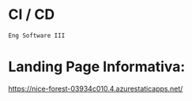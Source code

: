 # CI / CD
    Eng Software III

# Landing Page Informativa:
https://nice-forest-03934c010.4.azurestaticapps.net/
